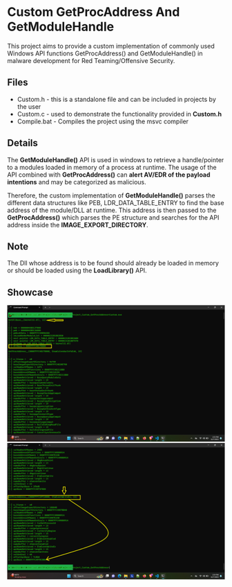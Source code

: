 # Custom GetProcAddress And GetModuleHandle

This project aims to provide a custom implementation of commonly used Windows API functions GetProcAddress() and GetModuleHandle() in malware development for Red Teaming/Offensive Security. 

## Files 
- Custom.h - this is a standalone file and can be included in projects by the user
- Custom.c - used to demonstrate the functionality provided in **Custom.h**
- Compile.bat - Compiles the project using the msvc compiler

## Details

The **GetModuleHandle()** API is used in windows to retrieve a handle/pointer to a modules loaded in memory of a process at runtime. The usage of the API combined with **GetProcAddress()** can **alert AV/EDR of the payload intentions** and may be categorized as malicious. 

Therefore, the custom implementation of **GetModuleHandle()** parses the different data structures like PEB, LDR_DATA_TABLE_ENTRY to find the base address of the module/DLL at runtime. This address is then passed to the **GetProcAddress()** which parses the PE structure and searches for the API address inside the **IMAGE_EXPORT_DIRECTORY**. 

## Note
The Dll whose address is to be found should already be loaded in memory or should be loaded using the **LoadLibrary()** API.

## Showcase

![GetModuleHandle](/pic_GetDllBase.png)
![GetProcAddress](/pic_GetProcAddress.png)
